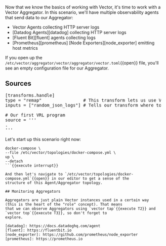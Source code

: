 Now that we know the basics of working with Vector, it's time to work with a Vector Aggregator. In
this scenario, we'll have multiple observability agents that send data to our Aggregator:

* Vector Agents collecting HTTP server logs
* [Datadog Agents][datadog] collecting HTTP server logs
* [Fluent Bit][fluent] agents collecting logs
* [Prometheus][prometheus] [Node Exporters][node_exporter] emitting host metrics

If you open up the `/etc/vector/aggregator/vector/aggregator/vector.toml`{{open}} file, you'll see
an empty configuration file for our Aggregator.

## Sources



<pre class="file" data-filename="first-pipeline/vector.toml" data-target="insert" data-marker="#insert-vector-agents">[transforms.handle]
type = "remap"                # This transform lets us use Vector Remap Language
inputs = ["random_json_logs"] # Tells our transform where to listen for input

# Our first VRL program
source = '''
.
'''</pre>

Let's start up this scenario right now:

```
docker-compose \
--file /etc/vector/topologies/docker-compose.yml \
up \
--detach
```{{execute interrupt}}

And then let's navigate to `/etc/vector/topologies/docker-compose.yml`{{open}} in our editor to get a sense of the
structure of this Agent/Aggregator topology.

## Monitoring Aggregators

Aggregators are just plain Vector instances used in a certain way (this is the heart of the "role" concept). That means
that we can observe Aggregators using `vector tap`{{execute T2}} and `vector top`{{execute T3}}, so don't forget to
explore.

[datadog]: https://docs.datadoghq.com/agent
[fluent]: https://fluentbit.io
[node_exporter]: https://github.com/prometheus/node_exporter
[prometheus]: https://prometheus.io